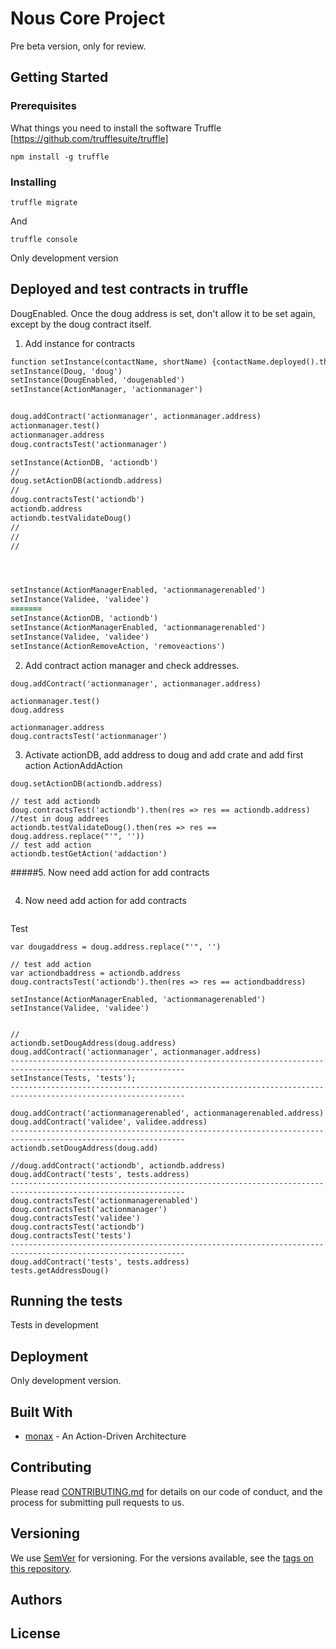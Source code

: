 # Nous Core Project
Pre beta version, only for review. 

## Getting Started


### Prerequisites

What things you need to install the software 
Truffle [https://github.com/trufflesuite/truffle]

```
npm install -g truffle
```

### Installing

```
truffle migrate
```

And 

```
truffle console
```

Only development version

## Deployed and test contracts in truffle

DougEnabled. Once the doug address is set, don't allow it to be set again, except by the
doug contract itself.

1. Add instance for contracts
```diff    
function setInstance(contactName, shortName) {contactName.deployed().then(inst => global[shortName] = inst);}
setInstance(Doug, 'doug')
setInstance(DougEnabled, 'dougenabled')
setInstance(ActionManager, 'actionmanager')


doug.addContract('actionmanager', actionmanager.address)
actionmanager.test()
actionmanager.address
doug.contractsTest('actionmanager')

setInstance(ActionDB, 'actiondb')
//
doug.setActionDB(actiondb.address)
//
doug.contractsTest('actiondb')
actiondb.address
actiondb.testValidateDoug()
//
//
//




setInstance(ActionManagerEnabled, 'actionmanagerenabled')
setInstance(Validee, 'validee')
=======
setInstance(ActionDB, 'actiondb')
setInstance(ActionManagerEnabled, 'actionmanagerenabled')
setInstance(Validee, 'validee')
setInstance(ActionRemoveAction, 'removeactions')
```
2. Add contract action manager and check addresses.
```
doug.addContract('actionmanager', actionmanager.address)

actionmanager.test() 
doug.address

actionmanager.address
doug.contractsTest('actionmanager')
```
3. Activate actionDB, add address to doug and add crate and add first action ActionAddAction 
```
doug.setActionDB(actiondb.address)

// test add actiondb
doug.contractsTest('actiondb').then(res => res == actiondb.address)
//test in doug addrees
actiondb.testValidateDoug().then(res => res == doug.address.replace("'", ''))
// test add action
actiondb.testGetAction('addaction')
```
#####5. Now need add action for add contracts
```

```
4. Now need add action for add contracts
```

```
Test 

```
var dougaddress = doug.address.replace("'", '')

// test add action
var actiondbaddress = actiondb.address
doug.contractsTest('actiondb').then(res => res == actiondbaddress)

```

```
setInstance(ActionManagerEnabled, 'actionmanagerenabled')
setInstance(Validee, 'validee')


//
actiondb.setDougAddress(doug.address)
doug.addContract('actionmanager', actionmanager.address)
-------------------------------------------------------------------------------------------------------------
setInstance(Tests, 'tests');
-------------------------------------------------------------------------------------------------------------

doug.addContract('actionmanagerenabled', actionmanagerenabled.address)
doug.addContract('validee', validee.address)
-------------------------------------------------------------------------------------------------------------
actiondb.setDougAddress(doug.add)

//doug.addContract('actiondb', actiondb.address)
doug.addContract('tests', tests.address)
-------------------------------------------------------------------------------------------------------------
doug.contractsTest('actionmanagerenabled')
doug.contractsTest('actionmanager')
doug.contractsTest('validee')
doug.contractsTest('actiondb')
doug.contractsTest('tests')
-------------------------------------------------------------------------------------------------------------
doug.addContract('tests', tests.address)
tests.getAddressDoug()
```


## Running the tests

Tests in development 

## Deployment
Only development version.


## Built With

* [monax](https://monax.io/docs/tutorials/solidity/solidity_2_action_driven_architecture/) - An Action-Driven Architecture

## Contributing

Please read [CONTRIBUTING.md](https://gist.github.com/PurpleBooth/b24679402957c63ec426) for details on our code of conduct, and the process for submitting pull requests to us.

## Versioning

We use [SemVer](http://semver.org/) for versioning. For the versions available, see the [tags on this repository](https://github.com/your/project/tags). 

## Authors


## License


